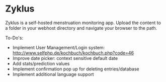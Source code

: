 # Zyklus
Zyklus is a self-hosted menstruation monitoring app.
Upload the content to a folder in your webhost directory and navigate your browser to the path.

To-Do's:
- Implement User Management/Login system: http://www.selfphp.de/kochbuch/kochbuch.php?code=46
- Improve date picker: context sensitive default date
- Add stats/prediction values
- Implement confirmation pop up for deleting entries/database
- Implement additional language support
